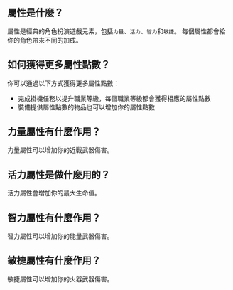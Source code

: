 ## 屬性是什麼？
屬性是經典的角色扮演遊戲元素，包括`力量`、`活力`、`智力`和`敏捷`。
每個屬性都會給你的角色帶來不同的加成。

## 如何獲得更多屬性點數？
你可以通過以下方式獲得更多屬性點數：
- 完成掛機任務以提升職業等級，每個職業等級都會獲得相應的屬性點數
- 裝備提供屬性點數的物品也可以增加你的屬性點數

## 力量屬性有什麼作用？
力量屬性可以增加你的近戰武器傷害。

## 活力屬性是做什麼用的？
活力屬性會增加你的最大生命值。

## 智力屬性有什麼作用？
智力屬性可以增加你的能量武器傷害。

## 敏捷屬性有什麼作用？
敏捷屬性可以增加你的火器武器傷害。